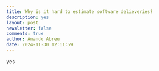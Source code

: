 ```yaml
---
title: Why is it hard to estimate software delieveries?
description: yes
layout: post
newsletter: false
comments: true
author: Amando Abreu
date: 2024-11-30 12:11:59
---
```

yes
